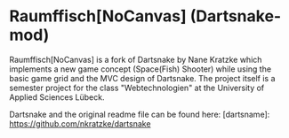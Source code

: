 Raumffisch[NoCanvas] (Dartsnake-mod)
==============

Raumffisch[NoCanvas] is a fork of Dartsnake by Nane Kratzke which implements a new game concept (Space(Fish) Shooter) while using the basic game grid and the MVC design of Dartsnake.
The project itself is a semester project for the class "Webtechnologien" at the University of Applied Sciences Lübeck.


Dartsnake and the original readme file can be found here:
[dartsname]: https://github.com/nkratzke/dartsnake
